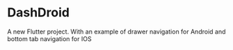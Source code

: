 # DashDroid
A new Flutter project.
With an example of drawer navigation for Android and bottom tab navigation for IOS
